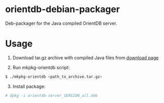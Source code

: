 orientdb-debian-packager
========================

Deb-packager for the Java compiled OrientDB server.

# Usage

1. Download tar.gz archive with compiled Java files from [download page](http://www.orientechnologies.com/download/)

2. Run mkpkg-orientdb script:

```bash
$ ./mkpkg-orientdb <path_to_archive.tar.gz>
```

3. Install package:

```bash
# dpkg -i orientdb-server_VERSION_all.deb
```